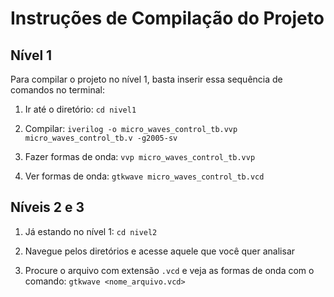 # Instruções de Compilação do Projeto

## Nível 1
Para compilar o projeto no nível 1, basta inserir essa sequência de comandos no terminal:

1. Ir até o diretório: `cd nivel1`

2. Compilar: `iverilog -o micro_waves_control_tb.vvp micro_waves_control_tb.v -g2005-sv`

3. Fazer formas de onda: `vvp micro_waves_control_tb.vvp`

4. Ver formas de onda: `gtkwave micro_waves_control_tb.vcd`

## Níveis 2 e 3

1. Já estando no nível 1: `cd nivel2`

2. Navegue pelos diretórios e acesse aquele que você quer analisar

3. Procure o arquivo com extensão `.vcd` e veja as formas de onda com o comando: `gtkwave <nome_arquivo.vcd>`
